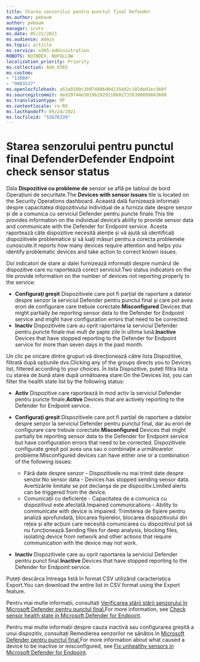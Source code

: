 ```yaml
---
title: Starea senzorului pentru punctul final Defender
ms.author: pebaum
author: pebaum
manager: scotv
ms.date: 05/21/2021
ms.audience: Admin
ms.topic: article
ms.service: o365-administration
ROBOTS: NOINDEX, NOFOLLOW
localization_priority: Priority
ms.collection: Adm_O365
ms.custom:
- "11084"
- "9003537"
ms.openlocfilehash: a53a0109c3b974806d04135dd2c102de81ec560f
ms.sourcegitcommit: ded29f44e5019b1929218b02733b390899843680
ms.translationtype: MT
ms.contentlocale: ro-RO
ms.lasthandoff: 05/24/2021
ms.locfileid: "52676339"
---
```

# <a name="defender-endpoint-check-sensor-status"></a><span data-ttu-id="eba36-102">Starea senzorului pentru punctul final Defender</span><span class="sxs-lookup"><span data-stu-id="eba36-102">Defender Endpoint check sensor status</span></span>

<span data-ttu-id="eba36-103">Dala **Dispozitive cu probleme de** senzor se află pe tabloul de bord Operațiuni de securitate.</span><span class="sxs-lookup"><span data-stu-id="eba36-103">The **Devices with sensor issues** tile is located on the Security Operations dashboard.</span></span> <span data-ttu-id="eba36-104">Această dală furnizează informații despre capacitatea dispozitivului individual de a furniza date despre senzor și de a comunica cu serviciul Defender pentru puncte finale.</span><span class="sxs-lookup"><span data-stu-id="eba36-104">This tile provides information on the individual device’s ability to provide sensor data and communicate with the Defender for Endpoint service.</span></span> <span data-ttu-id="eba36-105">Acesta raportează câte dispozitive necesită atenție și vă ajută să identificați dispozitivele problematice și să luați măsuri pentru a corecta problemele cunoscute.</span><span class="sxs-lookup"><span data-stu-id="eba36-105">It reports how many devices require attention and helps you identify problematic devices and take action to correct known issues.</span></span>

<span data-ttu-id="eba36-106">Doi indicatori de stare ai dalei furnizează informații despre numărul de dispozitive care nu raportează corect serviciul:</span><span class="sxs-lookup"><span data-stu-id="eba36-106">Two status indicators on the tile provide information on the number of devices not reporting properly to the service:</span></span>

- <span data-ttu-id="eba36-107">**Configurați greșit** Dispozitivele care pot fi parțial de raportare a datelor despre senzor la serviciul Defender pentru punctul final și care pot avea erori de configurare care trebuie corectate.</span><span class="sxs-lookup"><span data-stu-id="eba36-107">**Misconfigured** Devices that might partially be reporting sensor data to the Defender for Endpoint service and might have configuration errors that need to be corrected.</span></span>
- <span data-ttu-id="eba36-108">**Inactiv** Dispozitivele care au oprit raportarea la serviciul Defender pentru puncte finale mai mult de șapte zile în ultima lună.</span><span class="sxs-lookup"><span data-stu-id="eba36-108">**Inactive** Devices that have stopped reporting to the Defender for Endpoint service for more than seven days in the past month.</span></span>

<span data-ttu-id="eba36-109">Un clic pe oricare dintre grupuri vă direcționează către lista Dispozitive, filtrată după opțiunile dvs.</span><span class="sxs-lookup"><span data-stu-id="eba36-109">Clicking any of the groups directs you to Devices list, filtered according to your choices.</span></span> <span data-ttu-id="eba36-110">În lista Dispozitive, puteți filtra lista cu starea de bună stare după următoarea stare:</span><span class="sxs-lookup"><span data-stu-id="eba36-110">On the Devices list, you can filter the health state list by the following status:</span></span>

- <span data-ttu-id="eba36-111">**Activ** Dispozitive care raportează în mod activ la serviciul Defender pentru puncte finale.</span><span class="sxs-lookup"><span data-stu-id="eba36-111">**Active** Devices that are actively reporting to the Defender for Endpoint service.</span></span>
- <span data-ttu-id="eba36-112">**Configurați greșit** Dispozitivele care pot fi parțial de raportare a datelor despre senzor la serviciul Defender pentru punctul final, dar au erori de configurare care trebuie corectate.</span><span class="sxs-lookup"><span data-stu-id="eba36-112">**Misconfigured** Devices that might partially be reporting sensor data to the Defender for Endpoint service but have configuration errors that need to be corrected.</span></span> <span data-ttu-id="eba36-113">Dispozitivele configurate greșit pot avea una sau o combinație a următoarelor probleme:</span><span class="sxs-lookup"><span data-stu-id="eba36-113">Misconfigured devices can have either one or a combination of the following issues:</span></span>

    - <span data-ttu-id="eba36-114">Fără date despre senzor - Dispozitivele nu mai trimit date despre senzor.</span><span class="sxs-lookup"><span data-stu-id="eba36-114">No sensor data - Devices has stopped sending sensor data.</span></span> <span data-ttu-id="eba36-115">Avertizările limitate se pot declanșa de pe dispozitiv.</span><span class="sxs-lookup"><span data-stu-id="eba36-115">Limited alerts can be triggered from the device.</span></span>
    - <span data-ttu-id="eba36-116">Comunicații cu deficiențe - Capacitatea de a comunica cu dispozitivul este afectată.</span><span class="sxs-lookup"><span data-stu-id="eba36-116">Impaired communications - Ability to communicate with device is impaired.</span></span> <span data-ttu-id="eba36-117">Trimiterea de fișiere pentru analiză aprofundată, blocarea fișierelor, blocarea dispozitivului din rețea și alte acțiuni care necesită comunicarea cu dispozitivul pot să nu funcționează.</span><span class="sxs-lookup"><span data-stu-id="eba36-117">Sending files for deep analysis, blocking files, isolating device from network and other actions that require communication with the device may not work.</span></span>
- <span data-ttu-id="eba36-118">**Inactiv** Dispozitivele care au oprit raportarea la serviciul Defender pentru punct final.</span><span class="sxs-lookup"><span data-stu-id="eba36-118">**Inactive** Devices that have stopped reporting to the Defender for Endpoint service.</span></span>

<span data-ttu-id="eba36-119">Puteți descărca întreaga listă în format CSV utilizând caracteristica Export.</span><span class="sxs-lookup"><span data-stu-id="eba36-119">You can download the entire list in CSV format using the Export feature.</span></span>

<span data-ttu-id="eba36-120">Pentru mai multe informații, consultați [Verificarea stării stării senzorului în Microsoft Defender pentru punctul final.](/microsoft-365/security/defender-endpoint/check-sensor-status)</span><span class="sxs-lookup"><span data-stu-id="eba36-120">For more information, see [Check sensor health state in Microsoft Defender for Endpoint](/microsoft-365/security/defender-endpoint/check-sensor-status).</span></span>

<span data-ttu-id="eba36-121">Pentru mai multe informații despre cauza inactivă sau configurarea greșită a unui dispozitiv, consultați Remedierea senzorilor ne sănătos în [Microsoft Defender pentru punctul final.](/microsoft-365/security/defender-endpoint/fix-unhealthy-sensors)</span><span class="sxs-lookup"><span data-stu-id="eba36-121">For more information about what caused a device to be inactive or misconfigured, see [Fix unhealthy sensors in Microsoft Defender for Endpoint](/microsoft-365/security/defender-endpoint/fix-unhealthy-sensors).</span></span>
